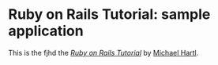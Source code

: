 # Ruby on Rails Tutorial: sample application

This is the fjhd
the [*Ruby on Rails Tutorial*](http://railstutorial.org/)
by [Michael Hartl](http://michaelhartl.com/).
